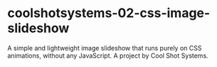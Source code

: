 # coolshotsystems-02-css-image-slideshow
A simple and lightweight image slideshow that runs purely on CSS animations, without any JavaScript. A project by Cool Shot Systems.
